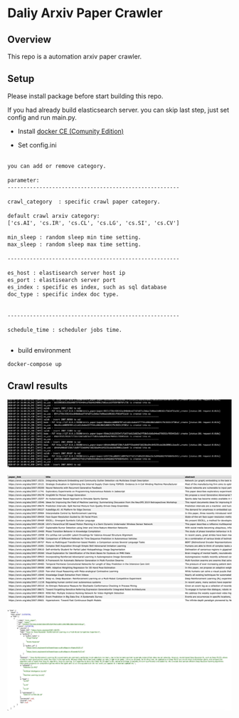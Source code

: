 # Daliy Arxiv Paper Crawler

## Overview

This repo is a automation arxiv paper crawler.

## Setup
Please install package before start building this repo. 

If you had already build elasticsearch server. you can skip last step, just set config and run main.py.

* Install [docker CE (Comunity Edition)](https://docs.docker.com/install/)

* Set config.ini

```

you can add or remove category. 

parameter:
------------------------------------------------------

crawl_category  : specific crawl paper category.

default crawl arxiv category: 
['cs.AI', 'cs.IR', 'cs.CL', 'cs.LG', 'cs.SI', 'cs.CV']

min_sleep : random sleep min time setting.
max_sleep : random sleep max time setting.

------------------------------------------------------

es_host : elastisearch server host ip
es_port : elastisearch server port
es_index : specific es index, such as sql database
doc_type : specific index doc type.


------------------------------------------------------

schedule_time : scheduler jobs time. 


```


* build environment
```
docker-compose up
```


## Crawl results


![image](https://github.com/gen3111620/Arxiv_Paper_DaliyCrawler/blob/master/picture/es1.jpg)


![image](https://github.com/gen3111620/Arxiv_Paper_DaliyCrawler/blob/master/picture/es2.jpg)

![image](https://github.com/gen3111620/Arxiv_Paper_DaliyCrawler/blob/master/picture/es3.jpg)
